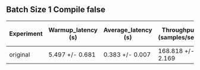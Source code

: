 ## Batch Size 1 Compile false

| Experiment | Warmup_latency (s) | Average_latency (s) | Throughput (samples/sec) | GPU Utilization (%) |
| ---------- | ------------------ | ------------------- | ------------------------ | ------------------- |
| original | 5.497 +/- 0.681 | 0.383 +/- 0.007 | 168.818 +/- 2.169 | 12.574 +/- 2.205 |
